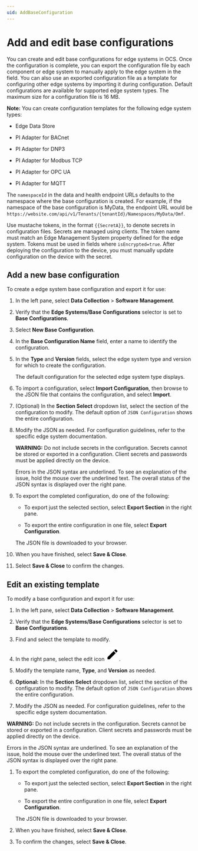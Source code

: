 ```yaml
---
uid: AddBaseConfiguration
---
```


# Add and edit base configurations

You can create and edit base configurations for edge systems in OCS. Once the configuration is complete, you can export the configuration file by each component or edge system to manually apply to the edge system in the field. You can also use an exported configuration file as a template for configuring other edge systems by importing it during configuration. Default configurations are available for supported edge system types. The maximum size for a configuration file is 16 MB.

**Note:** You can create configuration templates for the following edge system types:

 - Edge Data Store

 - PI Adapter for BACnet
 
 - PI Adapter for DNP3
 
 - PI Adapter for Modbus TCP
 
 - PI Adapter for OPC UA
 
 - PI Adapter for MQTT
 
The `namespaceId` in the data and health endpoint URLs defaults to the namespace where the base configuration is created. For example, if the namespace of the base configuration is MyData, the endpoint URL would be `https://website.com/api/v1/Tenants/{tenantId}/Namespaces/MyData/Omf`.

Use mustache tokens, in the format `{{SecretA}}`, to denote secrets in configuration files. Secrets are managed using clients. The token name must match an Edge Management System property defined for the edge system. Tokens must be used in fields where `isEncrypted=true`. After deploying the configuration to the device, you must manually update configuration on the device with the secret.

## Add a new base configuration

To create a edge system base configuration and export it for use:

1. In the left pane, select **Data Collection** > **Software Management**.

1. Verify that the **Edge Systems/Base Configurations** selector is set to **Base Configurations**.

1. Select **New Base Configuration**.

1. In the **Base Configuration Name** field, enter a name to identify the configuration.

1. In the **Type** and **Version** fields, select the edge system type and version for which to create the configuration.

   The default configuration for the selected edge system type displays.

1. To import a configuration, select **Import Configuration**, then browse to the JSON file that contains the configuration, and select **Import**.

1. (Optional) In the **Section Select** dropdown list, select the section of the configuration to modify. The default option of `JSON Configuration` shows the entire configuration.

1. Modify the JSON as needed. For configuration guidelines, refer to the specific edge system documentation.

   **WARNING:** Do not include secrets in the configuration. Secrets cannot be stored or exported in a configuration. Client secrets and passwords must be applied directly on the device.

   Errors in the JSON syntax are underlined. To see an explanation of the issue, hold the mouse over the underlined text. The overall status of the JSON syntax is displayed over the right pane.  

1. To export the completed configuration, do one of the following:

   - To export just the selected section, select **Export Section** in the right pane. 

   - To export the entire configuration in one file, select **Export Configuration**.

   The JSON file is downloaded to your browser.

1. When you have finished, select **Save & Close**.

1. Select **Save & Close** to confirm the changes. 

## Edit an existing template

To modify a base configuration and export it for use:

1. In the left pane, select **Data Collection** > **Software Management**.

1. Verify that the **Edge Systems/Base Configurations** selector is set to **Base Configurations**.

1. Find and select the template to modify.

1. In the right pane, select the edit icon ![Edit](../../../_icons/default/pencil.svg).

1. Modify the template name, **Type**, and **Version** as needed.

1. **Optional:** In the **Section Select** dropdown list, select the section of the configuration to modify. The default option of `JSON Configuration` shows the entire configuration.

1. Modify the JSON as needed. For configuration guidelines, refer to the specific edge system documentation.

  **WARNING:** Do not include secrets in the configuration. Secrets cannot be stored or exported in a configuration. Client secrets and passwords must be applied directly on the device.

  Errors in the JSON syntax are underlined. To see an explanation of the issue, hold the mouse over the underlined text. The overall status of the JSON syntax is displayed over the right pane.  

1. To export the completed configuration, do one of the following:

   - To export just the selected section, select **Export Section** in the right pane. 

   - To export the entire configuration in one file, select **Export Configuration**. 

   The JSON file is downloaded to your browser.

1. When you have finished, select **Save & Close**.

1. To confirm the changes, select **Save & Close**. 
